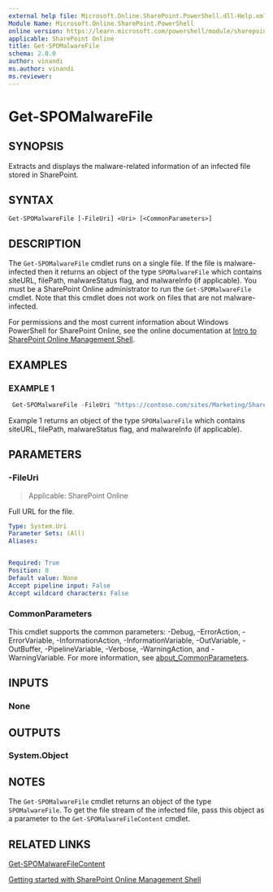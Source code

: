 ```yaml
---
external help file: Microsoft.Online.SharePoint.PowerShell.dll-Help.xml
Module Name: Microsoft.Online.SharePoint.PowerShell
online version: https://learn.microsoft.com/powershell/module/sharepoint-online/get-spomalwarefile
applicable: SharePoint Online
title: Get-SPOMalwareFile
schema: 2.0.0
author: vinandi
ms.author: vinandi
ms.reviewer:
---
```


# Get-SPOMalwareFile

## SYNOPSIS

Extracts and displays the malware-related information of an infected file stored in SharePoint.


## SYNTAX

```
Get-SPOMalwareFile [-FileUri] <Uri> [<CommonParameters>]
```

## DESCRIPTION

The `Get-SPOMalwareFile` cmdlet runs on a single file. If the file is malware-infected then it returns an object of the type `SPOMalwareFile` which contains siteURL, filePath, malwareStatus flag, and malwareInfo (if applicable). You must be a SharePoint Online administrator to run the `Get-SPOMalwareFile` cmdlet. Note that this cmdlet does not work on files that are not malware-infected.

For permissions and the most current information about Windows PowerShell for SharePoint Online, see the online documentation at [Intro to SharePoint Online Management Shell](/powershell/sharepoint/sharepoint-online/introduction-sharepoint-online-management-shell).

## EXAMPLES

### EXAMPLE 1

```powershell
 Get-SPOMalwareFile -FileUri "https://contoso.com/sites/Marketing/Shared Documents/Doc1.docx"
```

Example 1 returns an object of the type `SPOMalwareFile` which contains siteURL, filePath, malwareStatus flag, and malwareInfo (if applicable).

## PARAMETERS

### -FileUri

> Applicable: SharePoint Online

Full URL for the file.

```yaml
Type: System.Uri
Parameter Sets: (All)
Aliases:


Required: True
Position: 0
Default value: None
Accept pipeline input: False
Accept wildcard characters: False
```

### CommonParameters
This cmdlet supports the common parameters: -Debug, -ErrorAction, -ErrorVariable, -InformationAction, -InformationVariable, -OutVariable, -OutBuffer, -PipelineVariable, -Verbose, -WarningAction, and -WarningVariable. For more information, see [about_CommonParameters](https://go.microsoft.com/fwlink/?LinkID=113216).

## INPUTS

### None

## OUTPUTS

### System.Object

## NOTES

The `Get-SPOMalwareFile` cmdlet returns an object of the type `SPOMalwareFile`. To get the file stream of the infected file, pass this object as a parameter to the `Get-SPOMalwareFileContent` cmdlet.

## RELATED LINKS

[Get-SPOMalwareFileContent](Get-SPOMalwareFileContent.md)

[Getting started with SharePoint Online Management Shell](/powershell/sharepoint/sharepoint-online/connect-sharepoint-online)
